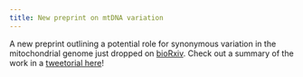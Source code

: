 ```yaml
---
title: New preprint on mtDNA variation
---
```


A new preprint outlining a potential role for synonymous variation in the mitochondrial 
genome just dropped on [bioRxiv](https://www.biorxiv.org/content/10.1101/2023.04.23.537997v1). 
Check out a summary of the work in a [tweetorial here](https://twitter.com/CalebLareau/status/1650390670904016897)!